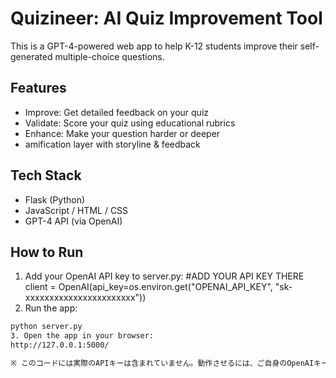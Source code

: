 # Quizineer: AI Quiz Improvement Tool

This is a GPT-4-powered web app to help K-12 students improve their self-generated multiple-choice questions.

## Features
- Improve: Get detailed feedback on your quiz
- Validate: Score your quiz using educational rubrics
- Enhance: Make your question harder or deeper
- amification layer with storyline & feedback

## Tech Stack
- Flask (Python)
- JavaScript / HTML / CSS
- GPT-4 API (via OpenAI)

## How to Run
1. Add your OpenAI API key to server.py:
#ADD YOUR API KEY THERE
client = OpenAI(api_key=os.environ.get("OPENAI_API_KEY", "sk-xxxxxxxxxxxxxxxxxxxxxxx"))
2. Run the app:
```bash
python server.py
3. Open the app in your browser:
http://127.0.0.1:5000/

※ このコードには実際のAPIキーは含まれていません。動作させるには、ご自身のOpenAIキーを記入してください。
